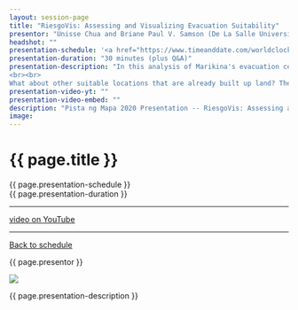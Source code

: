 ```yaml
---
layout: session-page
title: "RiesgoVis: Assessing and Visualizing Evacuation Suitability"
presentor: "Unisse Chua and Briane Paul V. Samson (De La Salle University)"
headshot: ""
presentation-schedule: '<a href="https://www.timeanddate.com/worldclock/fixedtime.html?iso=2020-11-13T12:30:00Z">13 Nov 2020, 20:30 UTC+8</a>'
presentation-duration: "30 minutes (plus Q&A)"
presentation-description: "In this analysis of Marikina's evacuation centers, we will illustrate how unsuitable many of them are in terms of their medium to high exposure to flooding and incapacity to serve nearby residents. We will then try to look into the suitability of other areas, hoping to find viable locations for new evacuation centers. We found Marikina Heights as the most viable location for evacuation centers. But anything built there cannot serve other densely populated areas. 
<br><br>
What about other suitable locations that are already built up land? There is always the option of finding existing buildings other than schools and covered courts that can also serve as shelters. While Marikina can be lauded in the herculean task of effectively instituting information campaigns and building flood control infrastructures, it is also important that they look into critical infrastructures that are heavily utilized at the onset, during and soon after a typhoon or flooding. Although these are temporary relief, evacuees' experiences in these shelters will definitely set the tone for their successful return and recovery."
presentation-video-yt: ""
presentation-video-embed: ""
description: "Pista ng Mapa 2020 Presentation -- RiesgoVis: Assessing and Visualizing Evacuation Suitability by Unisse Chua and Briane Paul V. Samson (De La Salle University)"
image:
---
```


<h1 class="color-pnm-blue">{{ page.title }}</h1>
<div class="row my-4">
<section class="col-lg-3">
<p class="small">{{ page.presentation-schedule }}<br>
{{ page.presentation-duration }}
</p>
<hr>
<p class="small">
<a href="{{ page.presentation-video-yt }}">video on YouTube</a>
</p>
<hr>
<p class="small"><a href="{{ site.baseurl }}/programme/">Back to schedule</a>
</p>
</section>
<section class="col-lg-9">
<p>{{ page.presentor }}</p>
<img class="img-fluid border border-primary rounded p-2" src="{{ site.baseurl }}/assets/img/site/WFH_Feels_full_bg.png">
<!-- <div class="embed-responsive embed-responsive-16by9">
<embed class="mb-4 embed-responsive-item" src="{{ page.presentation-video-embed }}"> 
</div> -->
<p class="mt-4">{{ page.presentation-description }}
</p>
</section>
</div>